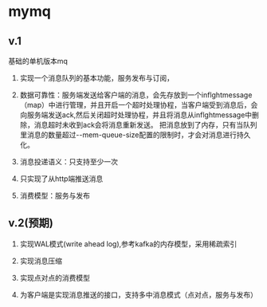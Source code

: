 # mymq


## v.1
基础的单机版本mq
1. 实现一个消息队列的基本功能，服务发布与订阅，
2. 数据可靠性：服务端发送给客户端的消息，会先存放到一个inflghtmessage（map）中进行管理，并且开启一个超时处理协程，当客户端受到消息后，会向服务端发送ack,然后关闭超时处理协程，并且将消息从inflghtmessage中删除，消息超时未收到ack会将消息重新发送。
把消息放到了内存，只有当队列里消息的数量超过--mem-queue-size配置的限制时，才会对消息进行持久化。


3. 消息投递语义：只支持至少一次


4. 只实现了从http端推送消息
5. 消费模型：服务与发布


## v.2(预期)
1. 实现WAL模式(write ahead log),参考kafka的内存模型，采用稀疏索引

2. 实现消息压缩

3. 实现点对点的消费模型

4. 为客户端是实现消息推送的接口，支持多中消息模式（点对点，服务与发布）